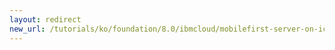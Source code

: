 ```yaml
---
layout: redirect
new_url: /tutorials/ko/foundation/8.0/ibmcloud/mobilefirst-server-on-icp/mobilefirst-server-on-icp-using-oracle/
---
```

